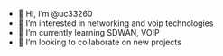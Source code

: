 - 👋 Hi, I’m @uc33260
- 👀 I’m interested in networking and voip technologies
- 🌱 I’m currently learning SDWAN, VOIP
- 💞️ I’m looking to collaborate on new projects


<!---
uc33260/uc33260 is a ✨ special ✨ repository because its `README.md` (this file) appears on your GitHub profile.
You can click the Preview link to take a look at your changes.
--->
